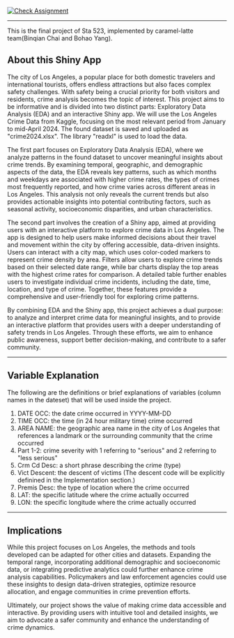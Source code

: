 [![Check Assignment](https://github.com/sta523-fa24/project-caramel_latte/workflows/Check%20Assignment/badge.svg)](https://github.com/sta523-fa24/project-caramel_latte/actions?query=workflow:%22Check%20Assignment%22)



-----------

This is the final project of Sta 523, implemented by caramel-latte team(Binqian Chai and Bohao Yang).

## About this Shiny App

The city of Los Angeles, a popular place for both domestic travelers and international tourists, offers endless attractions but also faces complex safety challenges. With safety being a crucial priority for both visitors and residents, crime analysis becomes the topic of interest. This project aims to be informative and is divided into two distinct parts: Exploratory Data Analysis (EDA) and an interactive Shiny app. We will use the Los Angeles Crime Data from Kaggle, focusing on the most relevant period from January to mid-April 2024. The found dataset is saved and uploaded as "crime2024.xlsx". The library "readxl" is used to load the data.

The first part focuses on Exploratory Data Analysis (EDA), where we analyze patterns in the found dataset to uncover meaningful insights about crime trends. By examining temporal, geographic, and demographic aspects of the data, the EDA reveals key patterns, such as which months and weekdays are associated with higher crime rates, the types of crimes most frequently reported, and how crime varies across different areas in Los Angeles. This analysis not only reveals the current trends but also provides actionable insights into potential contributing factors, such as seasonal activity, socioeconomic disparities, and urban characteristics.

The second part involves the creation of a Shiny app, aimed at providing users with an interactive platform to explore crime data in Los Angeles. The app is designed to help users make informed decisions about their travel and movement within the city by offering accessible, data-driven insights. Users can interact with a city map, which uses color-coded markers to represent crime density by area. Filters allow users to explore crime trends based on their selected date range, while bar charts display the top areas with the highest crime rates for comparison. A detailed table further enables users to investigate individual crime incidents, including the date, time, location, and type of crime. Together, these features provide a comprehensive and user-friendly tool for exploring crime patterns.

By combining EDA and the Shiny app, this project achieves a dual purpose: to analyze and interpret crime data for meaningful insights, and to provide an interactive platform that provides users with a deeper understanding of safety trends in Los Angeles. Through these efforts, we aim to enhance public awareness, support better decision-making, and contribute to a safer community.

---
## Variable Explanation

The following are the definitions or brief explanations of variables (column names in the dateset) that will be used inside the project.
1) DATE OCC: the date crime occurred in YYYY-MM-DD
2) TIME OCC: the time (in 24 hour military time) crime occurred
3) AREA NAME: the geographic area name in the city of Los Angeles that references a landmark or the surrounding community that the crime occurred
4) Part 1-2: crime severity with 1 referring to "serious" and 2 referring to "less serious"
5) Crm Cd Desc: a short phrase describing the crime (type)
6) Vict Descent: the descent of victims (The descent code will be explicitly definined in the Implementation section.)
7) Premis Desc: the type of location where the crime occurred
8) LAT: the specific latitude where the crime actually occurred
9) LON: the specific longitude where the crime actually occurred

---
## Implications
While this project focuses on Los Angeles, the methods and tools developed can be adapted for other cities and datasets. Expanding the temporal range, incorporating additional demographic and socioeconomic data, or integrating predictive analytics could further enhance crime analysis capabilities. Policymakers and law enforcement agencies could use these insights to design data-driven strategies, optimize resource allocation, and engage communities in crime prevention efforts.

Ultimately, our project shows the value of making crime data accessible and interactive. By providing users with intuitive tool and detailed insights, we aim to advocate a safer community and enhance the understanding of crime dynamics.

